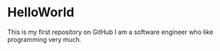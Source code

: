 # HelloWorld
This is my first repository on GitHub
I am a software engineer who like programming very much.
